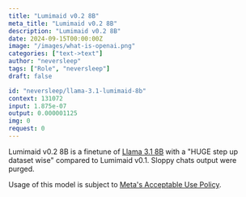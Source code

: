 ```yaml
---
title: "Lumimaid v0.2 8B"
meta_title: "Lumimaid v0.2 8B"
description: "Lumimaid v0.2 8B"
date: 2024-09-15T00:00:00Z
image: "/images/what-is-openai.png"
categories: ["text->text"]
author: "neversleep"
tags: ["Role", "neversleep"]
draft: false

id: "neversleep/llama-3.1-lumimaid-8b"
context: 131072
input: 1.875e-07
output: 0.000001125
img: 0
request: 0
---
```


Lumimaid v0.2 8B is a finetune of [Llama 3.1 8B](/models/meta-llama/llama-3.1-8b-instruct) with a "HUGE step up dataset wise" compared to Lumimaid v0.1. Sloppy chats output were purged.

Usage of this model is subject to [Meta's Acceptable Use Policy](https://llama.meta.com/llama3/use-policy/).

